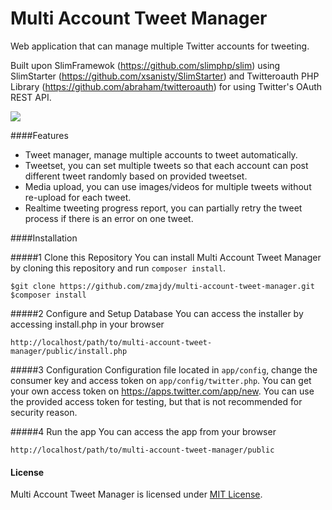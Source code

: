 Multi Account Tweet Manager
===========

Web application that can manage multiple Twitter accounts for tweeting.

Built upon SlimFramewok (https://github.com/slimphp/slim) using SlimStarter (https://github.com/xsanisty/SlimStarter) and 
Twitteroauth PHP Library (https://github.com/abraham/twitteroauth) for using Twitter's OAuth REST API.

![](https://cloud.githubusercontent.com/assets/11325911/10558218/71bf56fc-74f2-11e5-9eb8-edab9cb1b95c.PNG)


####Features
* Tweet manager, manage multiple accounts to tweet automatically.
* Tweetset, you can set multiple tweets so that each account can post different tweet randomly based on provided tweetset.
* Media upload, you can use images/videos for multiple tweets without re-upload for each tweet.
* Realtime tweeting progress report, you can partially retry the tweet process if there is an error on one tweet.

####Installation

#####1 Clone this Repository
You can install Multi Account Tweet Manager by cloning this repository and run ```composer install```.
```
$git clone https://github.com/zmajdy/multi-account-tweet-manager.git
$composer install
```

#####2 Configure and Setup Database
You can access the installer by accessing install.php in your browser
```
http://localhost/path/to/multi-account-tweet-manager/public/install.php
```

#####3 Configuration
Configuration file located in ```app/config```, change the consumer key and access token on ```app/config/twitter.php```. 
You can get your own access token on https://apps.twitter.com/app/new. 
You can use the provided access token for testing, but that is not recommended for security reason.

#####4 Run the app
You can access the app from your browser
```
http://localhost/path/to/multi-account-tweet-manager/public
```

#### License

Multi Account Tweet Manager is licensed under [MIT License](https://github.com/zmajdy/multi-account-tweet-manager/blob/master/LICENSE).
